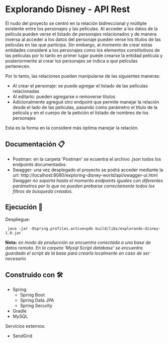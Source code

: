 # Explorando Disney - API Rest

El nudo del proyecto se centró en la relación bidireccional y múltiple existente entre los personajes y las películas.
Al acceder a los datos de la película pueden verse el listado de personajes relacionados y de manera inversa al acceder a los datos del personaje pueden verse los títulos de las películas en las que participa.
Sin embargo, al momento de crear estas entidades consideré a los personajes como los elementos constitutivos de las películas por lo tanto en primer lugar puede crearse la entidad película y posteriormente al crear los personajes se indica a que películas pertenecen.

Por lo tanto, las relaciones pueden manipularse de las siguientes maneras:

* Al crear el personaje: se puede agregar el listado de las películas relacionadas
* Al editarlo: pueden agregarse o removerse títulos
* Adicionalmente agregué otro endpoint que permite manejar la relación desde el lado de las películas, pasando como parámetro el título de la película y en el cuerpo de la petición el listado de nombres de los personajes

Esta es la forma en la consideré más óptima manejar la relación.

## Documentación 📋

* Postman: en la carpeta 'Postman' se ecuentra el archivo .json todos los endpoints documentados.
* Swagger: una vez desplegado el proyecto se podrá acceder mediante la url: http://localhost:8080/exploring-disney-world/api/swagger-ui.html <br>
  *Swagger no soporta hasta el momento endpoints iguales con diferentes parámetros por lo que no pueden probarse correctamente todos los filtros de búsqueda creados.*

## Ejecución 🔧

Despliegue:

     java -jar -Dspring.profiles.active=pdn build/libs/explorando-disney-1.0.jar

**Nota:** *en modo de producción se encuentra conectada a una base de datos remota.*
*En la carpeta 'Mysql Script database' se encuentra guardado el script de la base para crearla localmente en caso de ser necesario*
> 
## Construido con 🛠️

* Spring
  * Spring Boot
  * Spring Data JPA
  * Spring Security
* Gradle
* MySQL

Servicios externos:

* SendGrid